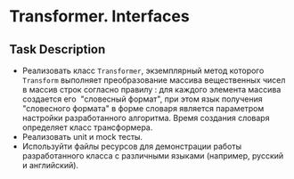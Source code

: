 # Transformer. Interfaces

## Task Description

- Реализовать класс `Transformer`, экземплярный метод которого `Transform` выполняет преобразование массива вещественных чисел в массив строк согласно правилу : для каждого элемента массива создается его  "словесный формат", при этом язык получения "словесного формата" в форме словаря является параметром настройки разработанного алгоритма. Время создания словаря определяет класс трансформера.
- Реализовать unit и mock тесты.
- Используйти файлы ресурсов для демонстрации работы разработанного класса с различными языками (например, русский и английский).